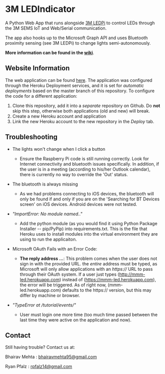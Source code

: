 # 3M LEDIndicator

A Python Web App that runs alongside [3M LEDPi](https://github.com/bhairavmehta95/3M_LED_Pi) to control LEDs through the 3M SEMS IoT and Web/Serial communication.

The app also hooks up to the Microsoft Graph API and uses Bluetooth proximity sensing (see 3M LEDPi) to change lights semi-autonomously.

**More information can be found in the [wiki](https://github.com/bhairavmehta95/3M_LEDIndicator/wiki)**.

## Website Information

The web application can be found [here](https://mmm-led.herokuapp.com).
The application was configured through the Heroku Deployment services, and it is set for _automatic deployments_ based on the master branch of this repository.
To configure the code for a different application:

1. Clone this repository, add it into a _separate_ repository on Github. Do **not** skip this step, otherwise both applications (old and new) will break. 
2. Create a new Heroku account and application
3. Link the new Heroku account to the new repository in the _Deploy_ tab.


## Troubleshooting

* The lights won't change when I click a button
  * Ensure the Raspberry Pi code is still running correctly. Look for Internet connectivity and bluetooth issues specifically. In addition, if the user is in a meeting (according to his/her Outlook calendar), there is currently no way to override the 'Out' status.

* The bluetooth is always missing
  * As we had problems connecting to iOS devices, the bluetooth will only be found if and only if you are on the 'Searching for BT Devices screen' on iOS devices. Android devices were not tested.

* _"ImportError: No module named.."_
  * Add the python module (as you would find it using Python Package Installer -- pip/PyPip) into requirements.txt. This is the file that Heroku uses to install modules into the virtual environment they are using to run the applicaiton.

* Microsoft OAuth Fails with an Error Code:
  * **The reply address ...**: This problem comes when the user does not sign in with the provided URL. the _entire_ address must be typed, as Microsoft will only allow applications with an _https://_ URL to pass through their OAuth system. If a user just types (http://mmm-led.herokuapp.com) instead of (https://mmm-led.herokuapp.com), the error will be triggered. As of right now, (mmm-led.herokuapp.com) defaults to the https:// version, but this may differ by machine or browser.

* _"TypeError at /tutorial/events/"_
  * User must login one more time (too much time passed between the last time they were active on the application and now).

## Contact

Still having trouble?
Contact us at:

Bhairav Mehta : bhairavmehta95@gmail.com
  
Ryan Pfalz : rpfalz14@gmail.com 


